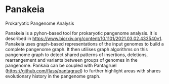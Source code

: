 # Panakeia
Prokaryotic Pangenome Analysis

Panakeia is a pyhon-based tool for prokaryotic pangenome analysis. It is described in https://www.biorxiv.org/content/10.1101/2021.03.02.433540v1.
Panakeia uses graph-based representations of the input genomes to build a complete pangenome graph. It then utilises graph algorithms on this pangenome graph to detect shared patterns of insertions, deletions, rearrangement and variants between groups of genomes in the pangenome. 
Pankaia can be coupled with Pantagruel (https://github.com/flass/pantagruel) to further highlight areas with shares evolutionary history in the pangenome graph.
